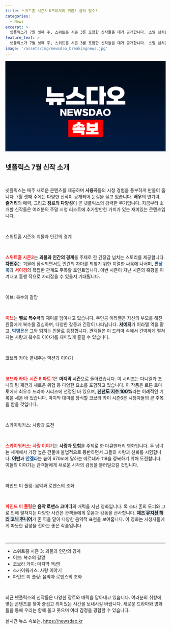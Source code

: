 ```yaml
---
title: 스위트홈 시즌3 K크리처의 귀환! 클릭 필수!
categories:
  - News
excerpt: >
  넷플릭스가 7월 셋째 주, 스위트홈 시즌 3를 포함한 신작들을 대거 공개합니다. 스릴 넘치는 드라마와 감동적인 다큐멘터리까지 다양한 콘텐츠가 시청자를 기다리니, 놓치지 마세요!
feature_text: >
  넷플릭스가 7월 셋째 주, 스위트홈 시즌 3를 포함한 신작들을 대거 공개합니다. 스릴 넘치는 드라마와 감동적인 다큐멘터리까지 다양한 콘텐츠가 시청자를 기다리니, 놓치지 마세요!
image: '/assets/img/newsdao_breakingnews.jpg'
---
```


<p><img src="/assets/img/newsdao_breakingnews.jpg" alt="flaretime 속보" /></p>

<h2 data-ke-size="size26">넷플릭스 7월 신작 소개</h2>

<p data-ke-size="size16">&nbsp;</p>

<p>넷플릭스는 매주 새로운 콘텐츠를 제공하며 <strong>사용자</strong>들의 시청 경험을 풍부하게 만들어 줍니다. 7월 셋째 주에는 다양한 신작이 공개되어 눈길을 끌고 있습니다. <strong>배우</strong>의 연기력, <strong>줄거리</strong>의 매력, 그리고 <strong>장르의 다양성</strong>이 곧 넷플릭스의 강력한 무기입니다. 지금부터 소개할 신작들은 여러분의 주말 시청 리스트에 추가할만한 가치가 있는 재미있는 콘텐츠입니다.</p>

<p data-ke-size="size16">&nbsp;</p>

<p>스위트홈 시즌3: 괴물과 인간의 경계</p>

<p data-ke-size="size16">&nbsp;</p>

<p><b><span style="color: #ee2323;">스위트홈 시즌3</span></b>는 <b>괴물과 인간의 경계</b>를 주제로 한 긴장감 넘치는 스토리를 제공합니다. <b><span style="background-color: #21538527;">차현수</span></b>는 괴물에 잠식되면서도 인간의 자아를 되찾기 위한 치열한 싸움에 나서며, <b><span style="color: #1a5490;">편상욱</span></b>과 <b><span style="color: #ee2323;">서이경</span></b>의 복잡한 관계도 주목할 포인트입니다. 이번 시즌이 지난 시즌의 혹평을 이겨내고 흥행 작으로 자리잡을 수 있을지 기대됩니다.</p>

<p data-ke-size="size16">&nbsp;</p>

<p>이브: 복수의 갈망</p>

<p data-ke-size="size16">&nbsp;</p>

<p><b><span style="color: #ee2323;">이브</span></b>는 <b>멜로 복수극</b>의 재미를 담아내고 있습니다. 주인공 이라엘은 자신의 부모를 해친 원흉에게 복수를 결심하며, 다양한 갈등과 긴장이 나타납니다. <b><span style="background-color: #21538527;">서예지</span></b>가 이라엘 역을 맡고, <b><span style="color: #1a5490;">박병은</span></b>은 그와 얽히는 인물로 등장합니다. 관객들은 이 드라마 속에서 긴박하게 펼쳐지는 사랑과 복수의 이야기를 재미있게 즐길 수 있습니다.</p>

<p data-ke-size="size16">&nbsp;</p>

<p>코브라 카이: 끝내주는 액션과 이야기</p>

<p data-ke-size="size16">&nbsp;</p>

<p><b><span style="color: #ee2323;">코브라 카이: 시즌 6 파트 1</span></b>은 <b>마지막 시즌</b>으로 돌아왔습니다. 이 시리즈는 다니엘과 조니의 팀 재건과 새로운 위협 등 다양한 요소를 포함하고 있습니다. 이 작품은 로튼 토마토에서 최우수 드라마 시리즈에 선정된 바 있으며, <b><span style="background-color: #21538527;">신선도 지수 100%</span></b>라는 이례적인 기록을 세운 바 있습니다. 마지막 대미를 장식할 코브라 카이 시즌6은 시청자들의 큰 주목을 받을 것입니다.</p>

<p data-ke-size="size16">&nbsp;</p>

<p>스카이워커스: 사랑과 도전</p>

<p data-ke-size="size16">&nbsp;</p>

<p><b><span style="color: #ee2323;">스카이워커스: 사랑 이야기</span></b>는 <b>사랑과 모험</b>을 주제로 한 다큐멘터리 영화입니다. 두 남녀는 세계에서 가장 높은 건물에 불법적으로 등반하면서 그들의 사랑과 신뢰를 시험합니다. <b><span style="background-color: #21538527;">이반</span></b>과 <b><span style="color: #1a5490;">안겔라</span></b>는 높이 670m에 달하는 메르데카 118을 정복하기 위해 도전합니다. 이들의 이야기는 관객들에게 새로운 시각의 감정을 불러일으킬 것입니다.</p>

<p data-ke-size="size16">&nbsp;</p>

<p>파인드 미 폴링: 음악과 로맨스의 조화</p>

<p data-ke-size="size16">&nbsp;</p>

<p><b><span style="color: #ee2323;">파인드 미 폴링</span></b>은 <b>음악 로맨스 코미디</b>의 매력을 지닌 영화입니다. 록 스타 존의 도피와 그로 인해 펼쳐지는 다양한 사건은 관객들에게 웃음과 감동을 선사합니다. <b><span style="background-color: #21538527;">재즈 뮤지션 해리 코닉 주니어</span></b>가 존 역을 맡아 다양한 음악적 표현을 보여줍니다. 이 영화는 시청자들에게 따뜻한 감성을 전하는 좋은 작품입니다.</p>

<p data-ke-size="size16">&nbsp;</p>

<hr>

<ul>
    <li>스위트홈 시즌 3: 괴물과 인간의 경계</li>
    <li>이브: 복수의 갈망</li>
    <li>코브라 카이: 마지막 액션!</li>
    <li>스카이워커스: 사랑 이야기</li>
    <li>파인드 미 폴링: 음악과 로맨스의 조화</li>
</ul>

<p data-ke-size="size16">&nbsp;</p>

<p>최근 넷플릭스의 신작들은 다양한 장르와 매력을 담아내고 있습니다. 여러분의 취향에 맞는 콘텐츠를 찾아 즐겁고 의미있는 시간을 보내시길 바랍니다. 새로운 드라마와 영화들을 통해 우리는 함께 울고 웃으며 여러 감정을 경험할 수 있습니다. </p>
실시간 뉴스 속보는, <a href="https://newsdao.kr" rel="dofollow">https://newsdao.kr</a>


